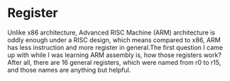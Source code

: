 Register
========

Unlike x86 architecture, Advanced RISC Machine (ARM) architecture is oddly enough under a RISC design, which means compared to x86, ARM has less instruction and more register in general.The first question I came up with while I was learning ARM assembly is, how those registers work? After all, there are 16 general registers, which were named from r0 to r15, and those names are anything but helpful.
